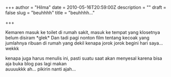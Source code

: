 +++
author = "Hilma"
date = 2010-05-16T20:59:00Z
description = ""
draft = false
slug = "beuhhhh"
title = "beuhhhh..."

+++

<div class="fullpost"></div>Kemaren masuk ke toilet di rumah sakit, masuk ke tempat yang klosetnya belum disiram *glek*  
Dan tadi pagi nonton film tentang kecoak yang jumlahnya ribuan di rumah yang dekil  
kenapa jorok jorok begini hari saya… wekkk

kenapa juga harus menulis ini, pasti suatu saat akan menyesal karena bisa aja buka blog pas lagi makan  
auuuukkk ah… pikirin nanti ajah…

